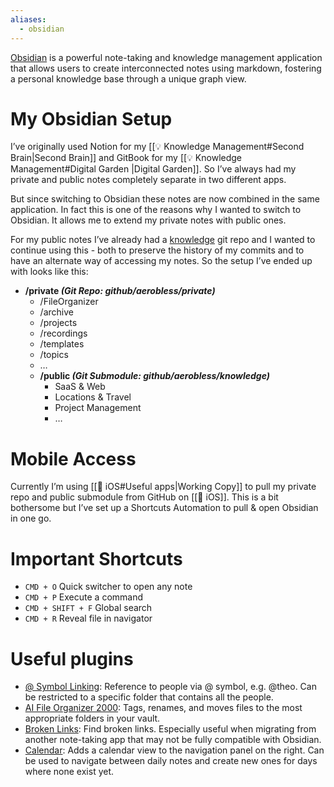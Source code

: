 ```yaml
---
aliases:
  - obsidian
---
```

[Obsidian](https://obsidian.md/) is a powerful note-taking and knowledge management application that allows users to create interconnected notes using markdown, fostering a personal knowledge base through a unique graph view.

# My Obsidian Setup

I’ve originally used Notion for my [[💡 Knowledge Management#Second Brain|Second Brain]] and GitBook for my [[💡 Knowledge Management#Digital Garden |Digital Garden]]. So I’ve always had my private and public notes completely separate in two different apps.

But since switching to Obsidian these notes are now combined in the same application. In fact this is one of the reasons why I wanted to switch to Obsidian. It allows me to extend my private notes with public ones.

For my public notes I’ve already had a [knowledge](https://github.com/aerobless/knowledge) git repo and I wanted to continue using this - both to preserve the history of my commits and to have an alternate way of accessing my notes. So the setup I’ve ended up with looks like this:

* **/private *(Git Repo: github/aerobless/private)***
	* /FileOrganizer
	* /archive
	* /projects
	* /recordings
	* /templates
	* /topics
	* …
	* **/public  *(Git Submodule: github/aerobless/knowledge)***
		* SaaS & Web
		* Locations & Travel
		* Project Management
		* …

# Mobile Access

Currently I’m using [[📱 iOS#Useful apps|Working Copy]] to pull my private repo and public submodule from GitHub on [[📱 iOS]]. This is a bit bothersome but I’ve set up a Shortcuts Automation to pull & open Obsidian in one go.

# Important Shortcuts

- `CMD + O` Quick switcher to open any note
- `CMD + P` Execute a command
- `CMD + SHIFT + F` Global search
- `CMD + R` Reveal file in navigator

# Useful plugins

- [@ Symbol Linking](https://github.com/Ebonsignori/obsidian-at-symbol-linking): Reference to people via @ symbol, e.g. @theo. Can be restricted to a specific folder that contains all the people.
- [AI File Organizer 2000](https://github.com/different-ai/file-organizer-2000): Tags, renames, and moves files to the most appropriate folders in your vault.
- [Broken Links](https://github.com/ipshing/obsidian-broken-links): Find broken links. Especially useful when migrating from another note-taking app that may not be fully compatible with Obsidian.
- [Calendar](https://github.com/liamcain/obsidian-calendar-plugin): Adds a calendar view to the navigation panel on the right. Can be used to navigate between daily notes and create new ones for days where none exist yet.